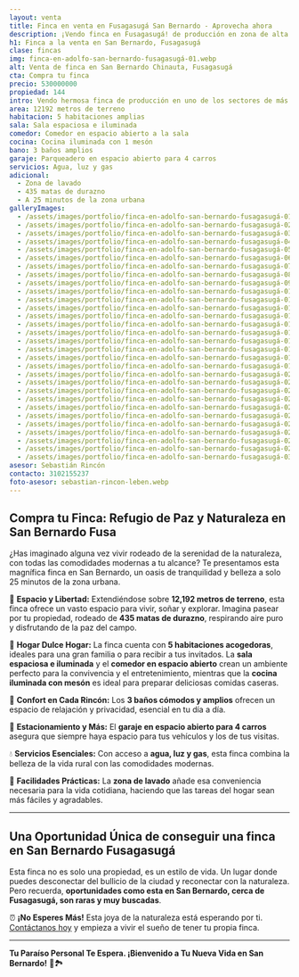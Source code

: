 ```yaml
---
layout: venta
title: Finca en venta en Fusagasugá San Bernardo - Aprovecha ahora
description: ¡Vendo finca en Fusagasugá! de producción en zona de alta valorización en San Bernardo. Contacta con LEBEN Inmobiliaria y aprovecha esta oferta.
h1: Finca a la venta en San Bernardo, Fusagasugá
clase: fincas
img: finca-en-adolfo-san-bernardo-fusagasugá-01.webp
alt: Venta de finca en San Bernardo Chinauta, Fusagasugá
cta: Compra tu finca
precio: 530000000
propiedad: 144
intro: Vendo hermosa finca de producción en uno de los sectores de más alta valorización en San Bernardo Fusagasugá
area: 12192 metros de terreno
habitacion: 5 habitaciones amplias
sala: Sala espaciosa e iluminada
comedor: Comedor en espacio abierto a la sala
cocina: Cocina iluminada con 1 mesón
bano: 3 baños amplios
garaje: Parqueadero en espacio abierto para 4 carros
servicios: Agua, luz y gas
adicional:
  - Zona de lavado
  - 435 matas de durazno
  - A 25 minutos de la zona urbana
galleryImages:
  - /assets/images/portfolio/finca-en-adolfo-san-bernardo-fusagasugá-01.webp
  - /assets/images/portfolio/finca-en-adolfo-san-bernardo-fusagasugá-02.webp
  - /assets/images/portfolio/finca-en-adolfo-san-bernardo-fusagasugá-03.webp
  - /assets/images/portfolio/finca-en-adolfo-san-bernardo-fusagasugá-04.webp
  - /assets/images/portfolio/finca-en-adolfo-san-bernardo-fusagasugá-05.webp
  - /assets/images/portfolio/finca-en-adolfo-san-bernardo-fusagasugá-06.webp
  - /assets/images/portfolio/finca-en-adolfo-san-bernardo-fusagasugá-07.webp
  - /assets/images/portfolio/finca-en-adolfo-san-bernardo-fusagasugá-08.webp
  - /assets/images/portfolio/finca-en-adolfo-san-bernardo-fusagasugá-09.webp
  - /assets/images/portfolio/finca-en-adolfo-san-bernardo-fusagasugá-010.webp
  - /assets/images/portfolio/finca-en-adolfo-san-bernardo-fusagasugá-011.webp
  - /assets/images/portfolio/finca-en-adolfo-san-bernardo-fusagasugá-012.webp
  - /assets/images/portfolio/finca-en-adolfo-san-bernardo-fusagasugá-013.webp
  - /assets/images/portfolio/finca-en-adolfo-san-bernardo-fusagasugá-014.webp
  - /assets/images/portfolio/finca-en-adolfo-san-bernardo-fusagasugá-015.webp
  - /assets/images/portfolio/finca-en-adolfo-san-bernardo-fusagasugá-016.webp
  - /assets/images/portfolio/finca-en-adolfo-san-bernardo-fusagasugá-017.webp
  - /assets/images/portfolio/finca-en-adolfo-san-bernardo-fusagasugá-018.webp
  - /assets/images/portfolio/finca-en-adolfo-san-bernardo-fusagasugá-019.webp
  - /assets/images/portfolio/finca-en-adolfo-san-bernardo-fusagasugá-020.webp
  - /assets/images/portfolio/finca-en-adolfo-san-bernardo-fusagasugá-021.webp
  - /assets/images/portfolio/finca-en-adolfo-san-bernardo-fusagasugá-022.webp
  - /assets/images/portfolio/finca-en-adolfo-san-bernardo-fusagasugá-023.webp
  - /assets/images/portfolio/finca-en-adolfo-san-bernardo-fusagasugá-024.webp
  - /assets/images/portfolio/finca-en-adolfo-san-bernardo-fusagasugá-025.webp
  - /assets/images/portfolio/finca-en-adolfo-san-bernardo-fusagasugá-026.webp
  - /assets/images/portfolio/finca-en-adolfo-san-bernardo-fusagasugá-027.webp
  - /assets/images/portfolio/finca-en-adolfo-san-bernardo-fusagasugá-028.webp
  - /assets/images/portfolio/finca-en-adolfo-san-bernardo-fusagasugá-029.webp
  - /assets/images/portfolio/finca-en-adolfo-san-bernardo-fusagasugá-030.webp
asesor: Sebastián Rincón
contacto: 3102155237
foto-asesor: sebastian-rincon-leben.webp
---
```

## Compra tu Finca: Refugio de Paz y Naturaleza en San Bernardo Fusa

¿Has imaginado alguna vez vivir rodeado de la serenidad de la naturaleza, con todas las comodidades modernas a tu alcance? Te presentamos esta magnífica finca en San Bernardo, un oasis de tranquilidad y belleza a solo 25 minutos de la zona urbana.

🌳 **Espacio y Libertad:** Extendiéndose sobre **12,192 metros de terreno**, esta finca ofrece un vasto espacio para vivir, soñar y explorar. Imagina pasear por tu propiedad, rodeado de **435 matas de durazno**, respirando aire puro y disfrutando de la paz del campo.

🏡 **Hogar Dulce Hogar:** La finca cuenta con **5 habitaciones acogedoras**, ideales para una gran familia o para recibir a tus invitados. La **sala espaciosa e iluminada** y el **comedor en espacio abierto** crean un ambiente perfecto para la convivencia y el entretenimiento, mientras que la **cocina iluminada con mesón** es ideal para preparar deliciosas comidas caseras.

🛁 **Confort en Cada Rincón:** Los **3 baños cómodos y amplios** ofrecen un espacio de relajación y privacidad, esencial en tu día a día.

🚗 **Estacionamiento y Más:** El **garaje en espacio abierto para 4 carros** asegura que siempre haya espacio para tus vehículos y los de tus visitas.

💧 **Servicios Esenciales:** Con acceso a **agua, luz y gas**, esta finca combina la belleza de la vida rural con las comodidades modernas.

🧺 **Facilidades Prácticas:** La **zona de lavado** añade esa conveniencia necesaria para la vida cotidiana, haciendo que las tareas del hogar sean más fáciles y agradables.

---

## Una Oportunidad Única de conseguir una finca en San Bernardo Fusagasugá

Esta finca no es solo una propiedad, es un estilo de vida. Un lugar donde puedes desconectar del bullicio de la ciudad y reconectar con la naturaleza. Pero recuerda, **oportunidades como esta en San Bernardo, cerca de Fusagasugá, son raras y muy buscadas**.

⏰ **¡No Esperes Más!** Esta joya de la naturaleza está esperando por ti. [Contáctanos hoy](https://wa.me/57<span%20data-cms-snippet-type=&quot;inline&quot;%20data-cms-snippet-id=&quot;be7d4a66-6f23-475e-91ac-1aab8316d7cb&quot;%20data-cms-snippet-data=&quot;eyJ0cmltX2xlZnQiOmZhbHNlLCJ0ZW1wbGF0ZSI6InBhZ2UuY29udGFjdG8iLCJ0cmltX3JpZ2h0IjpmYWxzZSwiX2hpZGRlbiI6dHJ1ZSwiX3NuaXBwZXRfdHlwZSI6Il9jY19qZWt5bGxfdGVtcGxhdGUiLCJfbWV0YSI6eyJ0cmltX2xlZnQiOnt9LCJ0ZW1wbGF0ZSI6eyJvcmlnaW5hbERhdGEiOlt7Il90eXBlIjoidGV4dCIsInRleHQiOiJwYWdlLmNvbnRhY3RvIn1dfSwidHJpbV9yaWdodCI6e319fQ==&quot;></span>) y empieza a vivir el sueño de tener tu propia finca.

---

**Tu Paraíso Personal Te Espera. ¡Bienvenido a Tu Nueva Vida en San Bernardo!** 🍑🏞️
